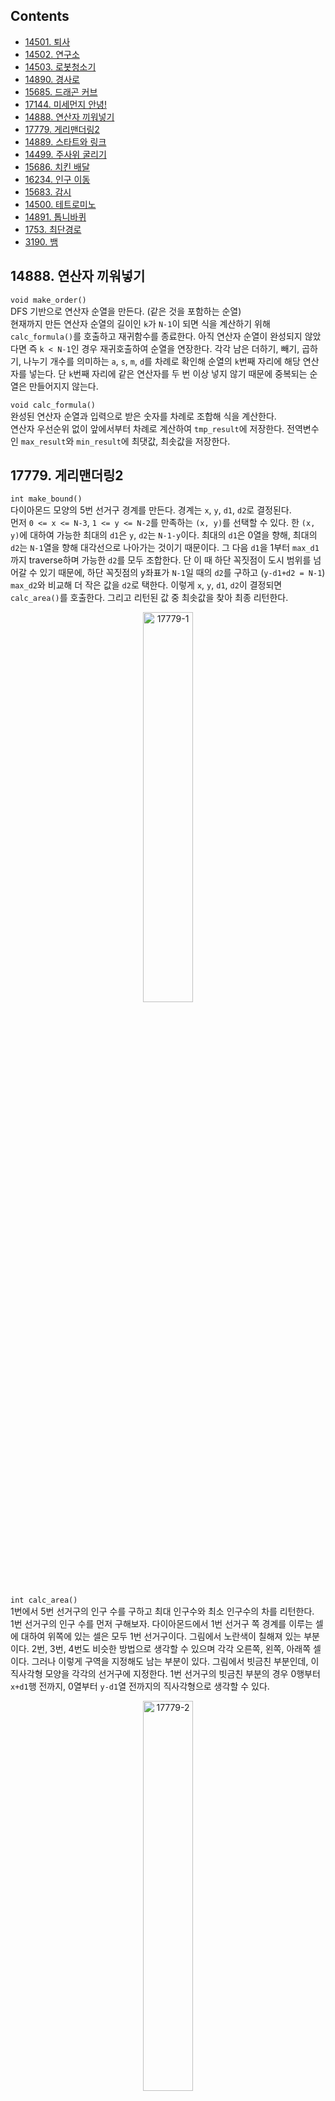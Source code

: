 ## Contents
* [14501. 퇴사](#14501)
* [14502. 연구소](#14502)
* [14503. 로봇청소기](#14503)
* [14890. 경사로](#14890)
* [15685. 드래곤 커브](#15685)
* [17144. 미세먼지 안녕!](#17144)
* [14888. 연산자 끼워넣기](#14888)
* [17779. 게리맨더링2](#17779)
* [14889. 스타트와 링크](#14889)
* [14499. 주사위 굴리기](#14499)
* [15686. 치킨 배달](#15686)
* [16234. 인구 이동](#16234)
* [15683. 감시](#15683)
* [14500. 테트로미노](#14500)
* [14891. 톱니바퀴](#14891)
* [1753. 최단경로](#1753)
* [3190. 뱀](#3190)

<a name="14888"/>

## 14888. 연산자 끼워넣기
`void make_order()`  
DFS 기반으로 연산자 순열을 만든다. (같은 것을 포함하는 순열)  
현재까지 만든 연산자 순열의 길이인 `k`가 `N-1`이 되면 식을 계산하기 위해 `calc_formula()`를 호출하고 재귀함수를 종료한다. 아직 연산자 순열이 완성되지 않았다면 즉 `k < N-1`인 경우 재귀호출하여 순열을 연장한다. 각각 남은 더하기, 빼기, 곱하기, 나누기 개수를 의미하는 `a`, `s`, `m`, `d`를 차례로 확인해 순열의 `k`번째 자리에 해당 연산자를 넣는다. 단 `k`번째 자리에 같은 연산자를 두 번 이상 넣지 않기 때문에 중복되는 순열은 만들어지지 않는다.  
  
`void calc_formula()`  
완성된 연산자 순열과 입력으로 받은 숫자를 차례로 조합해 식을 계산한다.  
연산자 우선순위 없이 앞에서부터 차례로 계산하여 `tmp_result`에 저장한다. 전역변수인 `max_result`와 `min_result`에 최댓값, 최솟값을 저장한다.  
  
<a name="17779"/>

## 17779. 게리맨더링2
`int make_bound()`  
다이아몬드 모양의 5번 선거구 경계를 만든다. 경계는 `x`, `y`, `d1`, `d2`로 결정된다.  
먼저 `0 <= x <= N-3`, `1 <= y <= N-2`를 만족하는 `(x, y)`를 선택할 수 있다. 한 `(x, y)`에 대하여 가능한 최대의 `d1`은 `y`, `d2`는 `N-1-y`이다. 최대의 `d1`은 0열을 향해, 최대의 `d2`는 `N-1`열을 향해 대각선으로 나아가는 것이기 때문이다. 그 다음 `d1`을 1부터 `max_d1`까지 traverse하며 가능한 `d2`를 모두 조합한다. 단 이 때 하단 꼭짓점이 도시 범위를 넘어갈 수 있기 때문에, 하단 꼭짓점의 y좌표가 `N-1`일 때의 `d2`를 구하고 (`y-d1+d2 = N-1`) `max_d2`와 비교해 더 작은 값을 `d2`로 택한다. 이렇게 `x`, `y`, `d1`, `d2`이 결정되면 `calc_area()`를 호출한다. 그리고 리턴된 값 중 최솟값을 찾아 최종 리턴한다.  
<p align="center">
<img src="/baekjoon/img/17779-1.png" alt="17779-1" height="40%" width="40%" align="middle">
</p>
  

`int calc_area()`  
1번에서 5번 선거구의 인구 수를 구하고 최대 인구수와 최소 인구수의 차를 리턴한다.  
1번 선거구의 인구 수를 먼저 구해보자. 다이아몬드에서 1번 선거구 쪽 경계를 이루는 셀에 대하여 위쪽에 있는 셀은 모두 1번 선거구이다. 그림에서 노란색이 칠해져 있는 부분이다. 2번, 3번, 4번도 비슷한 방법으로 생각할 수 있으며 각각 오른쪽, 왼쪽, 아래쪽 셀이다. 그러나 이렇게 구역을 지정해도 남는 부분이 있다. 그림에서 빗금친 부분인데, 이 직사각형 모양을 각각의 선거구에 지정한다. 1번 선거구의 빗금친 부분의 경우 0행부터 `x+d1`행 전까지, 0열부터 `y-d1`열 전까지의 직사각형으로 생각할 수 있다.  
<p align="center">
<img src="/baekjoon/img/17779-2.png" alt="17779-2" height="40%" width="40%" align="middle">
</p>

<a name="14889"/>

## 14889. 스타트와 링크
`void make_team()`  
`N/2`명으로 구성된 팀을 만든다. **단 반대편 `N/2`명 팀도 자동으로 꾸려지므로 반대편 팀과 중복되지 않는 구성만 만든다.** 이를 위해 0번째 사람은 현재 만들고 있는 팀에 소속되어 있도록 한다. (초기 `mask`값이 1인 이유가 이것이다.)  
`mask`는 팀에 포함된 사람은 1, 포함되지 않은 사람은 0으로 처리된 비트마스크이다. DFS를 이용하여 `N/2`명의 팀을 꾸리고 `calc_diff()`를 호출한다.  

`void calc_diff()`  
인자로 받은 `mask`에 1로 표기된 팀을 스타트팀, 0으로 표기된 팀을 링크팀이라고 생각하고 각 팀의 시너지를 구해 차를 구한다. 링크팀의 시너지를 구하기 위해 `mask`, 스타트팀의 시너지를 구하기 위해 `~mask`를 인자로 하는 `make_pair()`를 각각 호출한다.  

`void make_pair()`  
`org_mask`에 0으로 표기된 팀에서 두 명씩 짝지은 페어들을 모두 구한다. 그리고 그 페어에 대하여 시너지를 더한다.  
예를 들어 `org_mask`(= 초기 `mask`)가 `111000`이었다고 하자. `make_pair()`는 0으로 표기된 팀에서 두 명씩 짝지은 페어를 DFS로 구한다. 예를 들어 `111110`에서 DFS는 리프에 도달하게 되며, 짝지은 페어만 1로 나타내기 위하여 `org_mask`와 `mask`를 XOR 처리한다. 즉 `111000` ^ `111110`은 `000110`이 된다. XOR의 결과에서 페어를 검출하고 시너지에 더해주게 된다. 이처럼 `org_mask`에서 0으로 표기된 팀의 시너지를 구하게 되므로 `calc_diff()`에서 `mask`에 대해 한 번, `~mask`에 대해 한 번 `make_pair()`를 호출한 것이다.  

  
<a name="14499"/>

## 14499. 주사위 굴리기
`void roll()`  
`move`값에 따라 동서남북 방향으로 이동한 좌표가 바운드를 넘어가지 않는지 확인하고, 바운드 내라면 주사위 전개도를 변경한다. 그리고 주사위 바닥과 주사위가 놓여있는 칸 사이에 값을 복사한다.  
**문제에 주어져있는 전개도 모양을 적극 활용한다.** 주사위가 동서남북 방향으로 이동하면 전개도가 어떻게 변경되는지 그려서 확인한 후 코드화한다. **동서남북 모든 경우에 대하여 주사위 네 면이 서로 교환되는데, 이 때 하나의 변수 `temp`만으로 해결할 수 있다.**  
<p align="center">
<img src="/baekjoon/img/14499.png" alt="14499" height="40%" width="40%" align="middle">
</p>

<a name="15686"/>

## 15686. 치킨 배달
처음 인풋을 받을 때 집과 치킨집의 좌표를 전역변수 `home`과 `chicken`에 저장했다. 그리고 집의 개수와 치킨집의 개수를 각각 `H`, `C`에 저장했다.  

`void select_chicken()`  
`C`개의 치킨집 중 `M`개의 치킨집을 고른다.  
비트마스크를 이용해 `C` combination `M`을 구했다. 단, 가령 13개의 치킨집 중 8개의 치킨집을 고른다면 5개를 골라 `mask`만 반대로 뒤집어주면 되기 때문에 `reverse` 인자를 두고 `C-M`개를 골라 `mask`를 뒤집을 것인지 그냥 `M`개를 골라 `mask`를 그대로 이용할 것인지를 알 수 있도록 하였다. 이 `reverse`가 있는 버전과 없는 버전을 비교했을 때 백준 저지에서는 4ms로 동일하게 나왔는데 `M`이 최대 13이기 때문에 큰 차이가 없는 것으로 추측된다. `M`이 큰 값이면 차이가 있을 것으로 예상된다. 이 과정을 통해 `mask`를 확정지으면 `calc_city_dist()`를 호출해 해당 `mask`에 대한 도시의 치킨 거리를 구한다.  

`int calc_city_dist()`  
도시의 치킨 거리를 구한다.  
도시의 치킨 거리는 각 집의 치킨 거리의 합과 같다. 그리고 각 집의 치킨 거리는 그 집과 `M`개의 치킨집까지의 치킨 거리의 최솟값과 같다. 따라서 `calc_home_dist()`를 이용해 각 집의 치킨 거리를 구한 다음 그것을 모두 더했다.  


`int calc_home_dist()`  
각 집의 치킨 거리를 구한다.  
`mask`에서 1인 인덱스를 가지는 `chicken`의 치킨집과 `h` 인덱스를 가지는 `home`의 집 사이의 거리를 모두 구해보고 최솟값을 반환하였다. 집과 치킨집 사이의 거리는 `calc_dist()`를 호출하여 계산하였다.  

`int calc_dist()`  
문제의 정의에 따라 두 위치 사이의 거리를 계산하였다.  

<a name="16234"/>

## 16234. 인구 이동
메인함수에서 `N`, `L`, `R`과 초기의 인구 배열을 `A`에 저장하였다. 그리고 인구 이동은 더 이상 인구 이동이 없을 때까지 (`move_flag`가 `false`일 때까지) 계속된다.  
한 차례의 인구 이동은 연합 번호를 저장하는 `B`와 연합 번호 별 각 나라의 새로운 인구를 저장하는 `C`를 각각 -1과 0으로 `memset()`하는 것 부터 시작한다. 이중 for문으로 직접 초기화하는 것보다 `memset()`을 이용하는 것이 실험 상 10ms 정도 빨랐다. `unite_num`도 0으로, `move_flag`도 `false`로 해준다.  
그리고 이중 for문을 돌면서 아직 연합을 이루지 않은 나라 즉 `B[i][j]`가 `-1`인 나라를 찾아 연합을 이루기 시작한다. `make_unite(i, j, unite_num);`을 호출하며, 이는 `unite_num`에 해당하는 전체 인구수와 나라수를 pair 형태로 반환한다. 만약 `nation`이 한 번이라도 2 이상이면 인구 이동이 일어나므로 `move_flag`를 `true`로 하였다. 연합 번호 별 각 나라의 새로운 인구수를 `C[unite_num]`에 저장하였다. `move_flag`가 `true`인 경우 이 `C`를 이용해 `A`를 바꿔줄 것이기 때문이다. **원래는 `C`를 사용하지 않고 대신 그 자리에 이중 for문을 넣어 연합 번호가 `unite_num`인 나라를 찾아 `people / nation`으로 `A[i][j]`를 바꿔주었었다. 이렇게 하면 최대 `unite_num`번 이중 for문을 돌려야 한다. 그러나 `C`를 이용함으로써 한 번만 이중 for문을 돌리게 하였다.** 한편 `unite_num`은 0부터 1씩 증가하는 숫자이며, 하나의 나라로도 이룰 수 있다고 보았다.  
연합을 모두 이루면 `move_flag`를 확인하였다. `false`인 경우 인구 이동이 일어나지 않으므로 `while(true)`를 `break`하였다. `true`인 경우는 최종 출력값인 `move`를 1 더하고 `B`와 `C`를 이용하여 `A`를 변경하였다. 이 부분이 위에서 강조한 이중 for문을 한 번만 돌리는 부분이다. 연합 번호 별로 그 연합에 속하는 나라의 좌표를 vector에 저장해보기도 했는데, 오히려 시간이 매우 오래 걸렸다.  

`pair<int, int> make_unite(int x, int y, int num)`  
`(x, y)` 나라를 연합 `num`에 할당하고 즉 `B[x][y] = num`으로 하고, `(x, y)`에서 사방으로 연합을 늘릴 수 있는지 확인한다. 연합 번호 `num`의 총 인구수와 나라수를 pair 형태로 반환한다.  
사방으로 연합을 늘릴 수 있는지 확인하는 것은 델타 배열 `dx`와 `dy`를 사용하였다. 그리고 `(x, y)`로 부터 한 칸 이동한 `(temp_x, temp_y)`가 연합을 이루기 적당한지 `valid_unite()`를 호출하여 확인하였다. 연합을 이룰 수 있다면 인구수와 나라수를 업데이트 해주었다.  

`bool valid_unite(int x, int y, int temp_x, int temp_y)`  
`(x, y)`에서 한 칸 확장된 `(temp_x, temp_y)`가 함께 연합을 이룰 수 있는지 확인한다.  
함께 연합을 이룰 수 있는 조건은 세 가지이다. 1) `(temp_x, temp_y)`의 인덱스가 valid하다. 2) `(temp_x, temp_y)`가 이미 다른 연합에 속해있지 않다. 3) `(x, y)`와 `(temp_x, temp_y)`의 인구수 차이가 L 이상 R 이하이다. 이 세 가지 조건을 모두 만족하는 경우에만 `true`를 반환한다.  

<a name="15683"/>

## 15683. 감시
메인함수에서 `map`에 `N` * `M`의 인풋을 저장했으며, CCTV는 구조체 `CCTV`의 전역 벡터인 `cctvs`에 저장하였다. 구조체 `CCTV`는 CCTV의 위치를 나타내는 `x`, `y`와 몇 번 CCTV인지 나타내는 `num`, CCTV를 90도로 회전한 가짓수 중 하나를 나타내는 `dir`을 멤버변수로 가진다.  

`void DFS(int k)`  
전체 CCTV에 대하여 90도로 회전한 가짓수 중 하나를 결정한다.  
`k`는 현재 새롭게 방향을 지정하려는 CCTV의 인덱스이다. CCTV의 `num`에 따라서 가능한 (회전하여 만들 수 있는) 가짓수가 다르므로 전역에 `possible_dirs`에 미리 그 가짓수를 저장해두었다. `possible_dirs`를 이용해 DFS로 모든 CCTV에 대하여 가짓수를 결정한다. 모두 결정했다면 `surveil()`을 호출한다.  

`void surveil()`  
각 CCTV의 `num`과 `dir`에 따라 오른쪽, 위쪽, 왼쪽, 아래쪽 중 감시하는 방향을 선택해 `surveil_1_dir()`을 호출한다. 단, 그 전에 `map2`에 `map`을 복사한다. 가령 1번 CCTV이고 오른쪽 방향을 감시한다면 `surveil_1_dir(x, y, RIGHT)`를 호출한다. `surveil_1_dir()`은 `map2`에 감시한 부분을 7로 변경한다. 따라서 `map2`에서 사각지대인 0인 부분의 개수를 세서 `min_blind`를 업데이트한다.  

`void surveil_1_dir(int x, int y, int dir)`  
`dir`이 `RIGHT`, `UP`, `LEFT`, `DOWN`이냐에 따라 해당 방향을 감시한다. 단, 벽이 있으면 해당 방향의 감시를 멈추며 CCTV가 있더라도 통과하여 그 부분도 감시한다고 생각한다. 감시한 부분은 `map2`에 7로 변경한다.  

<a name="14500"/>

## 14500. 테트로미노
5가지 테트로미노를 회전/대칭하여 만들 수 있는 가짓수는 총 19가지이다. 1가지 모양에 대해, 내부 4개의 셀을 델타 배열처럼 표현하였다. 가령 □□□□ 모양이라면 맨 처음 셀을 기준으로 하면 (0, 0), (0, 1), (0, 2), (0, 3)이므로 dx = {0, 0, 0, 0}, dy = {0, 1, 2, 3}처럼 표현하였다. 19가지에 대하 모두 이렇게 표현하여 2차원 배열로 묶은 것이 `dx`와 `dy`이다.  
`N` * `M`의 종이 위 모든 셀을 기준으로 해 다음을 수행하였다.  
19가지의 모양 중 1가지에 대하여  
1) 4개의 셀이 모두 종이 위에 표현될 수 있는가? (인덱스)  
2) 만약 그렇다면 합을 계산하고, 최댓값을 갱신한다.  

<p align="center">
<img src="/baekjoon/img/14500.png" alt="14500" height="40%" width="40%" align="middle">
</p>

<a name="14891"/>

## 14891. 톱니바퀴
톱니바퀴 정보가 띄어쓰기로 분리되어 있지 않으므로, 한 톱니바퀴에 대하여 스트링으로 받고 하나씩 파싱해 전역 `cogwheel`에 넣어주었다. 회전 정보를 받을 때마다 `rotate_check()`를 호출했다. 단 인풋으로 주어지는 톱니바퀴 번호는 1부터 시작하고, 코드에서는 0부터 시작했으므로 -1 해서 인자로 넘겨주었다.  

`void rotate_check(int cog, int cw)`  
회전시킬 톱니바퀴 번호 `cog`와 회전 방향 `cw`의 pair를 원소로 하는 queue `q`에 적절히 enque하고, enque가 끝나면 deque해가며 `rotate()`를 호출하였다.  
먼저 처음 인자로 들어왔던 `cog`와 `cw`의 페어를 먼저 `q`에 enque하였다. 그리고 `cog`보다 오른쪽 방향에 있는 톱니바퀴를 회전해야 하는지 확인하였다. 회전해야 한다면 회전시킬 톱니바퀴 번호와 직전에 회전시켰던 방향의 반대방향의 페어를 `q`에 enque하였다. 회전하지 않는다면 `break`하여 그 방향의 톱니바퀴는 더 이상 확인하지 않았다. 왼쪽 방향도 마찬가지로 진행하였다. enque 과정이 모두 끝나면 `!q.empty()`할 때까지 하나씩 deque해가며 `rotate()`를 호출해 실제로 회전시켰다.  

`void rotate(int cog, ing cw)`  
`cog`번째 톱니바퀴를 `cw` 방향으로 회전시킨 결과를 전역 `cogwheel`에 적용하였다. 단 회전시킬 때 직전 결과를 덮어쓰지 않도록 주의한다. 틀린 버전은 아래 *실수했던 부분*의 5)를 참고.  

`int calc_score()`  
회전이 모두 끝나고 모든 톱니바퀴에 대하여 12시 방향의 극을 확인하였다. S극이라면 `pow(2, i)`를 `score`에 더해주었다. for문에 간편하게 넣어주기 위해 `pow()`를 활용했다.  

*실수했던 부분*
1) 처음 인풋 받을 때 톱니바퀴 정보가 띄어쓰기로 분리되어 있지 않아서 스트링으로 받고 하나씩 파싱해주어야 했는데, 띄어쓰기로 분리되어 있지 않다는 것 자체를 생각을 못해서 시간을 많이 낭비했다. 스트링으로 한 톱니바퀴의 정보를 받은 다음, 스트링을 traverse 하면서 하나씩 얻어오고 '0'을 빼주는 것까지 해야 한다. 스트링을 파싱하면 char이기 때문이다. 
2) 인풋으로 주어지는 톱니바퀴 번호는 1부터 시작하고, 코드에서는 0부터 시작했으므로 -1 해서 `rotate_check()`의 인자로 넘겨주었어야 하는데 이걸 생각 못하고 그냥 넘겨줬었다.  
3) 양옆 방향 톱니바퀴를 회전해야 하는지 확인하고 회전해야 한다면 톱니바퀴 번호와 방향을 `q`에 enque 해주었는데, 회전 방향이 계속 반대가 되야 한다는 것을 적용해주지 않았었다. (그냥 인풋에 주어진 회전 방향의 반대 방향을 여러 톱니바퀴 회전에 그대로 적용했다.) 문제를 꼼꼼히 읽어야한다!  
4) 주변 톱니바퀴 회전 정보는 enque 해주었는데 막상 자기 자신의 회전 정보를 enque 해주지 않았다. 빼먹는 부분 없이 하자.  
5) `rotate()`에서 반시계 방향 회전은 문제가 없었는데 시계 방향 회전에서 값을 계속 덮어 써서 버그가 있었다. 회전 시 주의해야한다.   
```cpp
// 틀린 버전
for(int i=0; i<7; i++)
    cogwheel[cog][i+1] = cogwheel[cog][i];

// 맞는 버전
for(int i=6; i>=0; i--)
    cogwheel[cog][i+1] = cogwheel[cog][i];
```
6) queue에서 `q.pop()`은 아무것도 반환하지 않는다. 얻어오면서 pop도 하고 싶다면 `q.front()`로 받은 다음 `q.pop()`을 해주어야 한다.  

<a name="1753"/>

## 1753. 최단경로
다익스트라 알고리즘을 이용해 한 노드에서 모든 노드로의 최단거리를 구한다. 단 `V*V`의 벡터를 잡고 sparse하게 에지 정보를 기록할 경우 메모리 초과가 난다. 따라서 에지의 개수만큼만 저장해 처리한다.  
메인함수에서 `V`, `E`, `K`를 받고 `E`개의 에지 정보를 `vector<vector<pair<int, int>> > edge_weight(V)`에 저장한다. `edge_weight[i]`는 노드 `i`에서 출발하는 모든 에지 정보가 담겨있는 벡터이다. `emplace_back()`을 이용해 시간을 단축하였다. `dijkstra()`를 호출해 노드 `K-1`로부터 모든 노드로의 최단거리를 구하도록 하였다.  

`void dijkstra(int V, int K, vector<vector<pair<int, int>> >& edge_weight)`  
`path_weight`는 `V` 크기의 벡터로, 노드 `K`로부터 각 인덱스번째 노드로의 최단거리를 기록한다. 처음에는 모두 INF로 잡고 자기 자신인 `K`까지의 최단거리는 0이므로 이렇게 초기화한다. 그리고 priority queue를 min heap으로 이용해 "아직 방문하지 않은 노드"이면서 "현재까지의 최단거리가 (다른 노드에 비해) 짧은 노드"를 계속해서 얻을 수 있도록 하였다. priority queue `pq`에는 pair가 들어가며, 인덱스가 pair.second인 노드의 (현재까지의) 최단거리를 pair.first가 되도록 push 하였다. 인덱스가 first, 최단거리가 second가 아닌 이유는 최단거리에 따라 정렬되어야 하기 때문이다. `pq`에 `(0, K)`의 pair를 넣는 것으로 시작한다. 다음 내용은 `pq`가 비어있을 때까지 반복한다.  
1) `pq.top()`의 first와 second를 각각 `pw`, `idx`로 받아온 후 pop한다.  
2) 만약 `pw`가 현재의 `path_weight[idx]`와 다르다면 이미 `path_weight[idx]`가 `pw`에서 더 작은 값으로 갱신된 것이므로 더 확인할 필요가 없다. continue한다.  
3) 인덱스가 `idx`인 노드와 인접한 모든 노드에 대하여 최단거리를 갱신할 수 있는지 확인한다. `idx` 노드부터 `idx`와 인접한 어떤 노드까지의 길이에 `pw`를 더한 값이 현재의 `path_weight`값보다 작다면 `path_weight`를 갱신한다. 그리고 `pq`의 pair first, second의 의미에 따라 push한다.  
위의 반복이 끝나면 최단거리를 모두 구한 것이므로 각 노드까지의 최단거리를 출력한다.  

<a name="3190"/>

## 3190. 뱀
뱀의 머리와 꼬리에서 수정이 일어나므로 cpp의 링크드리스트인 `list`를 사용해보았다. list는 양방향 리스트이고, forward_list가 단방향 리스트이다. 처음 써봤는데 유용했던 것 같고, `deque`도 양방향 수정이 가능하므로 deque로 구현해도 가능했을 것 같다.  
메인에서 사과가 있는 곳을 전역 배열 `apple`에 true로 표시하였고, 뱀의 방향 변환 정보는 앞에서부터 쓰이므로 전역 queue `q`에 push하였다. 뱀은 머리부터 꼬리까지 연결된 list로 보고 처음 있는 곳인 (0, 0)을 `emplace_front()` 해주었다. 그리고 전역 배열 `map`은 현재 시점에 뱀이 존재하는 곳을 true로 한 것이다. 뱀이 벽이나 자기 자신에 부딪힐 때 게임이 종료되므로, 자기 자신에 부딪히는 것을 확인하기 위한 배열이다.  

`int dummy(list<pair<int, int> >& snake, int dir, int cur_time)`  
`snake`는 뱀의 머리부터 꼬리까지 연결되어 있는 list이고, `dir`은 현재 뱀이 바라보고 있는 방향으로 enum에 정의한 `RIGHT`, `DOWN`, `LEFT`, `UP` 중 하나이다. `cur_time`은 현재 시각이다.  
먼저 뱀이 `dir`을 따라 한 칸 더 이동했을 때의 좌표를 `nx`, `ny`로 표현하였다. 이 때 `snake`의 반복자 `begin()`을 사용하였다. 이 `nx`, `ny`가 인덱스를 벗어난다면 벽에 부딪힌 것이므로 게임이 종료되게 하였다. 또는 인덱스를 벗어나지 않지만 `map[nx][ny]`가 true라면 뱀이 자기 자신에 부딪히게 되므로 역시 게임이 종료되게 하였다.  
게임이 종료되지 않는다면 `snake.emplace_front(nx, ny)`로 새로운 머리를 추가해준다. 그리고 `map`도 업데이트해준다. 새로운 머리가 생긴 곳에 사과가 있는지 확인하고, 사과가 있다면 꼬리의 변화 없이 사과만 사라지며 사과가 없다면 `map`에서 꼬리 부분을 false로 바꾸고 `snake`에서도 `pop_back()` 해준다. 여기까지 마치면 `q.front()`를 참고하여 다음 초에서 방향이 전환되는지 확인한다. 단 방향이 전환되건 전환되지 않건 `++cur_time`이 되도록 한다. 그리고 게임이 끝날 때까지 `dummy()`를 재귀 호출한다.  

*실수했던 부분*  
1) 뱀을 하나의 객체 또는 컨테이너로 처음에는 생각하지 못했다. 그냥 `map`과 뱀의 머리 위치, 방향, 길이만 알면 된다고 생각했다. 하지만 꼬리를 자르는 과정은 list나 deque같은 컨테이너가 없으면 할 수 없었다. **처음부터 컨테이너를 잘 선택**하는 게 정말 중요한 것 같다.  
2) 뱀이 방향 전환을 할 때 왼쪽으로 90도 회전하면 (`rot_dir`이 `LEFT`일 때) `dir`이 3->2, 2->1, 1->0, 0->3으로 변경되어야 한다. 그런데 이것을 `dir = (dir - 1) % 4`로 구현하니 틀렸습니다가 나왔다. **mod 연산자 앞에 오는 수가 음수이면 무조건 mod 결과는 음수**인데 -1 % 4가 3이 나올 것이라고 생각한 것이다. 이제는 안 잊어버리겠지?  